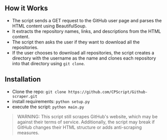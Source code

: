## How it Works
* The script sends a GET request to the GitHub user page and parses the HTML content using BeautifulSoup.
* It extracts the repository names, links, and descriptions from the HTML content.
* The script then asks the user if they want to download all the repositories.
* If the user chooses to download all repositories, the script creates a directory with the username as the name and clones each repository into that directory using `git clone`.

## Installation
* Clone the repo: `git clone https://github.com/CPScript/Github-scraper.git`
* install requirements: `python setup.py`
* execute the script: `python main.py`

> WARNING: This script still scrapes GitHub's website, which may be against their terms of service. Additionally, the script may break if GitHub changes their HTML structure or adds anti-scraping measures.
